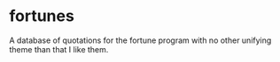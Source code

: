 # fortunes
A database of quotations for the fortune program with no other unifying theme than that I like them.
